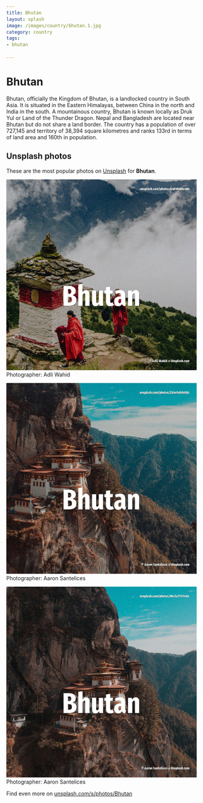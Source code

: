 ```yaml
---
title: Bhutan
layout: splash
image: /images/country/bhutan.1.jpg
category: country
tags:
- bhutan

---
```

# Bhutan

Bhutan, officially the Kingdom of Bhutan, is a landlocked country in South Asia. It is situated in the Eastern Himalayas, between China in the north and India in the south. A mountainous country, Bhutan is known locally as Druk Yul or Land of the Thunder Dragon. Nepal and Bangladesh are located near Bhutan but do not share a land border. The country has a population of over 727,145 and territory of 38,394 square kilometres  and ranks  133rd in terms of land area and 160th in population. 

 
## Unsplash photos
These are the most popular photos on [Unsplash](https://unsplash.com) for **Bhutan**.
 
![Bhutan](/images/country/bhutan.1.jpg)
Photographer:  Adli Wahid
 
![Bhutan](/images/country/bhutan.2.jpg)
Photographer:  Aaron Santelices
 
![Bhutan](/images/country/bhutan.3.jpg)
Photographer:  Aaron Santelices
 
Find even more on [unsplash.com/s/photos/Bhutan](https://unsplash.com/s/photos/Bhutan)
 
